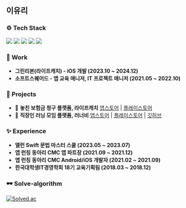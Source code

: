 ## 이유리

### ⚙️ Tech Stack
<p>   
<img src="https://img.shields.io/badge/iOS(UIKit)-181717?style=flat-square&logo=Apple&logoColor=Black"/> <img src="https://img.shields.io/badge/Swift-F05138?style=flat-square&logo=Swift&logoColor=white"/> <img src="https://img.shields.io/badge/Android-3DDC84?style=flat-square&logo=Android&logoColor=white"/></a> <img src="https://img.shields.io/badge/kotlin-%237F52FF.svg?style=flat-square&logo=kotlin&logoColor=white" /> <img src="https://img.shields.io/badge/Java-007396?style=flag-square&logo=OpenJDK&logoColor=white">
    </p>

### 🏢 Work
- **그린리본(라이프캐치) - iOS 개발 (2023.10 ~ 2024.12)**
- **소프트스퀘어드 -  앱 교육 매니저, IT 프로젝트 매니저 (2021.05 ~ 2022.10)**
      
### 📱 Projects
- 🏥 **놓친 보험금 청구 플랫폼, 라이프캐치** [앱스토어](https://apps.apple.com/kr/app/%EB%9D%BC%EC%9D%B4%ED%94%84%EC%BA%90%EC%B9%98-%EB%86%93%EC%B9%9C%EB%B3%B4%ED%97%98%EA%B8%88-%EC%B0%A8%EC%82%AC%EA%B3%A0%EC%9C%84%EB%A1%9C%EA%B8%88-%EC%A0%95%ED%99%95%ED%95%9C-%EC%B2%AD%EA%B5%AC%EB%8C%80%ED%96%89/id1575683904) | [플레이스토어](https://play.google.com/store/apps/details?id=com.gribbon.android.rocketbosang&hl=ko) <br/>
- 🐝 **직장인 러닝 모임 플랫폼, 러너비**
[앱스토어](https://apps.apple.com/kr/app/%EB%9F%AC%EB%84%88%EB%B9%84/id1612604358) | [플레이스토어](https://play.google.com/store/apps/details?id=com.applemango.runnerbe&hl=ko) | [깃허브](https://github.com/runner-be/RunnerBe-iOS) <br/>

### ✨ Experience

- **앨런 Swift 문법 마스터 스쿨 (2023.05 ~ 2023.07)**
- **앱 런칭 동아리 CMC 앱 파트장 (2021.09 ~ 2021.12)**
- **앱 런칭 동아리 CMC Android/iOS 개발자 (2021.02 ~ 2021.09)**
- **한국대학생IT경영학회 18기 교육기획팀 (2018.03 ~ 2018.12)**

### 🕶️ Solve-algorithm

[![Solved.ac](http://mazassumnida.wtf/api/v2/generate_badge?boj=lyr8403)](https://solved.ac/profile/lyr8403)
